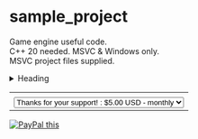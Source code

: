 # sample_project
Game engine useful code.  
C++ 20 needed. MSVC & Windows only.  
MSVC project files supplied.  

<details>
<summary>Heading</summary>
<!--All you need is a blank line-->

	+ Thanks for your support!
	+ Wow, amazing!
	+ Gold Tier!
</details>

<table>
<tbody>
<tr>
<td><input type="hidden" name="on0" value=""></td>
</tr>
<tr>
<td><select name="os0"><option value="Thanks for your support!">Thanks for your support! : $5.00 USD - monthly</option> <option value="Wow, amazing!">Wow, amazing! : $25.00 USD - monthly</option> <option value="Gold Tier!">Gold Tier! : $100.00 USD - monthly</option></select></td>
</tr>
</tbody>
</table>
	
<a href="https://www.paypal.com/cgi-bin/webscr?cmd=_s-xclick&hosted_button_id=D539LS3MUHBH4&currency_code=USD" 
method="post" target="_top">
<img src="https://www.paypalobjects.com/en_GB/i/btn/btn_subscribeCC_LG.gif" alt="PayPal this" 
title="PayPal – The safer, easier way to pay online!" border="0" />
</a>



